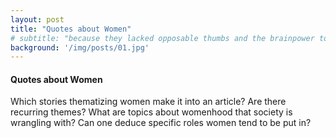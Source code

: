 ```yaml
---
layout: post
title: "Quotes about Women"
# subtitle: "because they lacked opposable thumbs and the brainpower to build a space program."
background: '/img/posts/01.jpg'
---
```


#### Quotes about Women

Which stories thematizing women make it into an article? Are there recurring themes? 
What are topics about womenhood that society is wrangling with?
Can one deduce specific roles women tend to be put in?